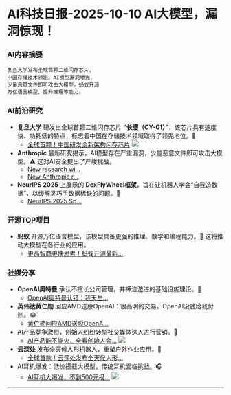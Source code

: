 
# AI科技日报-2025-10-10 AI大模型，漏洞惊现！
### **AI内容摘要**
```
复旦大学发布全球首颗二维闪存芯片，
中国存储技术领跑。AI模型漏洞曝光，
少量恶意文件即可攻击大模型。蚂蚁开源
万亿语言模型，提升推理等能力。
```
### AI前沿研究
*   **复旦大学** 研发出全球首颗二维闪存芯片 **“长缨（CY-01）”**，该芯片具有速度快、功耗低的特点，标志着中国在存储技术领域取得了领先地位。🚀
    *   [全球首颗！中国研发全新架构闪存芯片](https://www.baidu.com/s?wd=%E5%85%A8%E7%90%83%E9%A6%96%E9%A2%97%EF%BC%81%E4%B8%AD%E5%9B%BD%E7%A0%94%E5%8F%91%E5%85%A8%E6%96%B0%E6%9E%B6%E6%9E%84%E9%97%AA%E5%AD%98%E8%8A%AF%E7%89%87)
    ![](https://gips3.baidu.com/it/u=1069605954,1756973271&fm=3028&app=3028&size=w931&q=100&n=0&f=PNG&fmt=auto&maxorilen2heic=2000000)
*   **Anthropic** 最新研究揭示，AI模型存在严重漏洞，少量恶意文件即可攻击大模型。⚠️ 这对AI安全提出了严峻挑战。
    *   [New research wi...](https://x.com/AnthropicAI/status/1976323781938626905)
    *   [New Anthropic r...](https://x.com/AnthropicAI/status/1976318254835789855)
*   **NeurIPS 2025** 上展示的 **DexFlyWheel框架**，旨在让机器人学会“自我造数据”，以缓解灵巧手数据稀缺的问题。🤖
    *   [NeurIPS 2025 Sp...](https://www.51cto.com/article/826806.html)
### 开源TOP项目
*   **蚂蚁** 开源万亿语言模型，该模型具备更强的推理、数学和编程能力。🎉 这将推动大模型在各行业的应用。
    *   [更高智商更快思考！蚂蚁开源最新...](https://www.qbitai.com/2025/10/339932.html)
### 社媒分享
*   **OpenAI奥特曼** 承认不擅长公司管理，并押注激进的基础设施建设。🤔
    *   [OpenAI奥特曼认错：我天生...](https://www.qbitai.com/2025/10/339968.html)
*   **英伟达黄仁勋** 回应AMD送股OpenAI：很高明的交易，OpenAI没钱给我付账。😂
    *   [黄仁勋回应AMD送股OpenA...](https://www.qbitai.com/2025/10/339923.html)
*   AI产品竞争激烈，创始人纷纷转型社交媒体达人进行营销。📢
    *   [AI产品能不能火，全看创始人会...](https://www.infoq.cn/article/2ZL1mmmSXRoZTlZA34Gi?utm_source=rss&utm_medium=article)
    ![](https://static001.geekbang.org/static/infoq/img/infoq_icon.jpg)
*   **云深处** 发布全天候人形机器人，重塑户外作业应用。💪
    *   [全球首款！云深处发布全天候人形...](https://www.qbitai.com/2025/10/340071.html)
*   AI耳机爆发：低价搭载大模型，传统耳机面临挑战。🎧
    *   [AI耳机大爆发，不到500元搭...](https://www.36kr.com/p/3500033553537411)
    ![](https://img.36krcdn.com/hsossms/20251009/v2_809de6a27232494f9710e1094ae48d29@5888275@ai_oswg866513oswg1053oswg495_img_png~tplv-1marlgjv7f-ai-v3:600:400:600:400:q70.jpg)
---